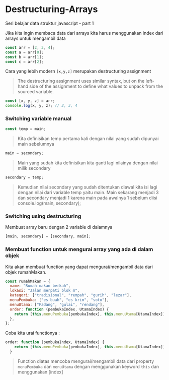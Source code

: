 # Destructuring-Arrays

Seri belajar data struktur javascript - part 1

Jika kita ingin membaca data dari arrays kita harus menggunakan index dari arrays untuk mengambil data

```javascript
const arr = [2, 3, 4];
const a = arr[0];
const b = arr[1];
const c = arr[2];
```

Cara yang lebih modern
`[x,y,z]` merupakan destructuring assignment

> The destructuring assignment uses similar syntax, but on the left-hand side of the assignment to define what values to unpack from the sourced variable.

```javascript
const [x, y, z] = arr;
console.log(x, y, z); // 2, 3, 4
```

### Switching variable manual

```javascript
const temp = main;
```

> Kita definisikan temp pertama kali dengan nilai yang sudah dipunyai main sebelumnya

```javascript
main = secondary;
```

> Main yang sudah kita definisikan kita ganti lagi nilainya dengan nilai milik secondary

```javascript
secondary = temp;
```

> Kemudian nilai secondary yang sudah ditentukan diawal kita isi lagi dengan nilai dari variable temp yaitu main. Main sekarang menjadi 3 dan secondary menjadi 1 karena main pada awalnya 1 sebelum diisi
> console.log(main, secondary);

### Switching using destructuring

Membuat array baru dengan 2 variable di dalamnya

```javascript
[main, secondary] = [secondary, main];
```

### Membuat function untuk mengurai array yang ada di dalam objek

Kita akan membuat function yang dapat mengurai/mengambil data dari objek rumahMakan.

```javascript
const rumahMakan = {
  name: "Rumah makan berkah",
  lokasi: "Jalan merpati blok m",
  kategori: ["tradisional", "rempah", "gurih", "lezar"],
  menuPembuka: ["es buah", "es krim", "soto"],
  menuUtama: ["Padang", "gulai", "rendang"],
  order: function (pembukaIndex, UtamaIndex) {
    return [this.menuPembuka[pembukaIndex], this.menuUtama[UtamaIndex]];
  },
};
```

Coba kita urai functionya :

```javascript
order: function (pembukaIndex, UtamaIndex) {
    return [this.menuPembuka[pembukaIndex], this.menuUtama[UtamaIndex]];
  }
```

> Function diatas mencoba mengurai/mengambil data dari property `menuPembuka` dan `menuUtama` dengan menggunakan keyword `this` dan menggunakan [index]
